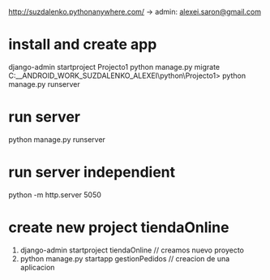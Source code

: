 http://suzdalenko.pythonanywhere.com/ -> admin: alexei.saron@gmail.com


# install and create app
django-admin startproject Projecto1
python manage.py migrate
C:\__ANDROID_WORK_SUZDALENKO_ALEXEI\python\Projecto1> python manage.py runserver
# run server
python manage.py runserver



# run server independient
python -m http.server 5050




# create new project tiendaOnline
1. django-admin startproject tiendaOnline            // creamos nuevo proyecto
2. python manage.py startapp gestionPedidos          // creacion de una aplicacion